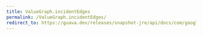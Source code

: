 ```yaml
---
title: ValueGraph.incidentEdges
permalink: /ValueGraph.incidentEdges/
redirect_to: https://guava.dev/releases/snapshot-jre/api/docs/com/google/common/graph/ValueGraph.html#incidentEdges-N-
---
```

